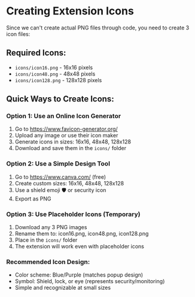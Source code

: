 # Creating Extension Icons

Since we can't create actual PNG files through code, you need to create 3 icon files:

## Required Icons:
- `icons/icon16.png` - 16x16 pixels
- `icons/icon48.png` - 48x48 pixels  
- `icons/icon128.png` - 128x128 pixels

## Quick Ways to Create Icons:

### Option 1: Use an Online Icon Generator
1. Go to https://www.favicon-generator.org/
2. Upload any image or use their icon maker
3. Generate icons in sizes: 16x16, 48x48, 128x128
4. Download and save them in the `icons/` folder

### Option 2: Use a Simple Design Tool
1. Go to https://www.canva.com/ (free)
2. Create custom sizes: 16x16, 48x48, 128x128
3. Use a shield emoji 🛡️ or security icon
4. Export as PNG

### Option 3: Use Placeholder Icons (Temporary)
1. Download any 3 PNG images
2. Rename them to: icon16.png, icon48.png, icon128.png
3. Place in the `icons/` folder
4. The extension will work even with placeholder icons

### Recommended Icon Design:
- Color scheme: Blue/Purple (matches popup design)
- Symbol: Shield, lock, or eye (represents security/monitoring)
- Simple and recognizable at small sizes
